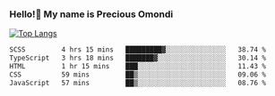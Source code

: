 ### Hello!👋 My name is Precious Omondi 

[![Top Langs](https://github-readme-stats.vercel.app/api/top-langs/?username=Presho99&langs_count=8&theme=dark)](https://github.com/Presho99/github-readme-stats)



<!--START_SECTION:waka-->

```txt
SCSS         4 hrs 15 mins   █████████▓░░░░░░░░░░░░░░░   38.74 %
TypeScript   3 hrs 18 mins   ███████▓░░░░░░░░░░░░░░░░░   30.14 %
HTML         1 hr 15 mins    ███░░░░░░░░░░░░░░░░░░░░░░   11.43 %
CSS          59 mins         ██▒░░░░░░░░░░░░░░░░░░░░░░   09.06 %
JavaScript   57 mins         ██▒░░░░░░░░░░░░░░░░░░░░░░   08.76 %
```

<!--END_SECTION:waka-->

